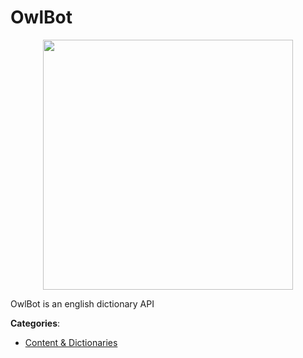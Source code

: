 # OwlBot
<p align="center">
    <img width="400" src="https://raw.githubusercontent.com/apis-list/apis-list/apis/owlbot/logo_256x256.png" />
</p>

OwlBot is an english dictionary API



**Categories**:
- [Content & Dictionaries](https://github.com/apis-list/apis-list#content-and-dictionaries)




